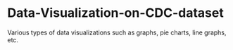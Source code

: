 # Data-Visualization-on-CDC-dataset
Various types of data visualizations such as graphs, pie charts, line graphs, etc.
